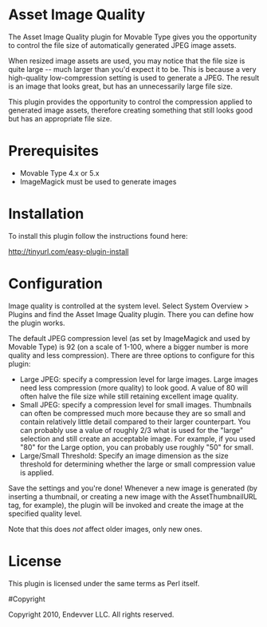 # Asset Image Quality

The Asset Image Quality plugin for Movable Type gives you the opportunity to control the file size of automatically generated JPEG image assets.

When resized image assets are used, you may notice that the file size is quite large -- much larger than you'd expect it to be. This is because a very high-quality low-compression setting is used to generate a JPEG. The result is an image that looks great, but has an unnecessarily large file size.

This plugin provides the opportunity to control the compression applied to generated image assets, therefore creating something that still looks good but has an appropriate file size.


# Prerequisites

* Movable Type 4.x or 5.x
* ImageMagick must be used to generate images

# Installation

To install this plugin follow the instructions found here:

http://tinyurl.com/easy-plugin-install


# Configuration

Image quality is controlled at the system level. Select System Overview > Plugins and find the Asset Image Quality plugin. There you can define how the plugin works.

The default JPEG compression level (as set by ImageMagick and used by Movable Type) is 92 (on a scale of 1-100, where a bigger number is more quality and less compression). There are three options to configure for this plugin:

* Large JPEG: specify a compression level for large images. Large images need less compression (more quality) to look good. A value of 80 will often halve the file size while still retaining excellent image quality.
* Small JPEG: specify a compression level for small images. Thumbnails can often be compressed much more because they are so small and contain relatively little detail compared to their larger counterpart. You can probably use a value of roughly 2/3 what is used for the "large" selection and still create an acceptable image. For example, if you used "80" for the Large option, you can probably use roughly "50" for small.
* Large/Small Threshold: Specify an image dimension as the size threshold for determining whether the large or small compression value is applied.

Save the settings and you're done! Whenever a new image is generated (by inserting a thumbnail, or creating a new image with the AssetThumbnailURL tag, for example), the plugin will be invoked and create the image at the specified quality level.

Note that this does *not* affect older images, only new ones.


# License

This plugin is licensed under the same terms as Perl itself.

#Copyright

Copyright 2010, Endevver LLC. All rights reserved.
